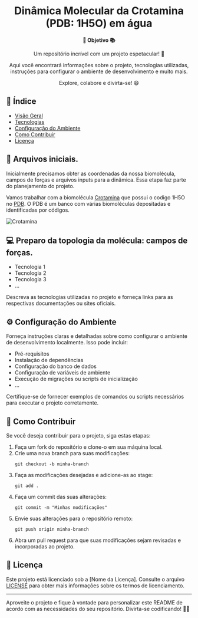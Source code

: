<h1 align="center">Dinâmica Molecular da Crotamina (PDB: 1H5O) em água</h1>



<div align="center">
  <strong>🚀 Objetivo 📚</strong>
</div>

<div align="center">
  <p>Um repositório incrível com um projeto espetacular! 🎉</p>
  <p>Aqui você encontrará informações sobre o projeto, tecnologias utilizadas, instruções para configurar o ambiente de desenvolvimento e muito mais.</p>
  <p>Explore, colabore e divirta-se! 😄</p>
</div>

## 📖 Índice

- [Visão Geral](#visão-geral)
- [Tecnologias](#tecnologias)
- [Configuração do Ambiente](#configuração-do-ambiente)
- [Como Contribuir](#como-contribuir)
- [Licença](#licença)

## 🔭 Arquivos iniciais.

Inicialmente precisamos obter as coordenadas da nossa biomolécula, campos de forças e arquivos inputs para a dinâmica. Essa etapa faz parte do planejamento do projeto.

Vamos trabalhar com a biomolécula [Crotamina](https://doi.org/10.1016/0003-9861(56)90444-1) que possui o codigo 1H5O no [PDB](https://www.rcsb.org/structure/1H5O). O PDB é um banco com várias biomoléculas depositadas e identificadas por códigos.

<img src="img/1h5o.png" alt="Crotamina">

## 💻 Preparo da topologia da molécula: campos de forças.

- Tecnologia 1
- Tecnologia 2
- Tecnologia 3
- ...

Descreva as tecnologias utilizadas no projeto e forneça links para as respectivas documentações ou sites oficiais.

## ⚙️ Configuração do Ambiente

Forneça instruções claras e detalhadas sobre como configurar o ambiente de desenvolvimento localmente. Isso pode incluir:

- Pré-requisitos
- Instalação de dependências
- Configuração do banco de dados
- Configuração de variáveis de ambiente
- Execução de migrações ou scripts de inicialização
- ...

Certifique-se de fornecer exemplos de comandos ou scripts necessários para executar o projeto corretamente.

## 🤝 Como Contribuir

Se você deseja contribuir para o projeto, siga estas etapas:

1. Faça um fork do repositório e clone-o em sua máquina local.
2. Crie uma nova branch para suas modificações:
   ```
   git checkout -b minha-branch
   ```
3. Faça as modificações desejadas e adicione-as ao stage:
   ```
   git add .
   ```
4. Faça um commit das suas alterações:
   ```
   git commit -m "Minhas modificações"
   ```
5. Envie suas alterações para o repositório remoto:
   ```
   git push origin minha-branch
   ```
6. Abra um pull request para que suas modificações sejam revisadas e incorporadas ao projeto.

## 📄 Licença

Este projeto está licenciado sob a [Nome da Licença]. Consulte o arquivo [LICENSE](LICENSE) para obter mais informações sobre os termos de licenciamento.

---

Aproveite o projeto e fique à vontade para personalizar este README de acordo com as necessidades do seu repositório. Divirta-se codificando! 🎉😄
